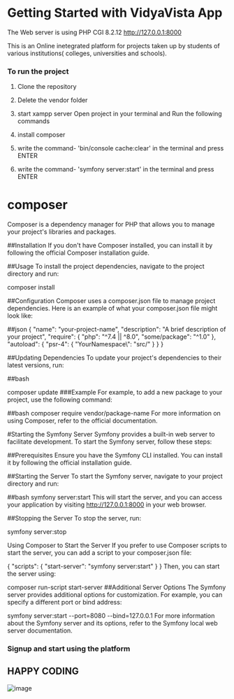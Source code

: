 # Getting Started with VidyaVista App

The Web server is using PHP CGI 8.2.12
http://127.0.0.1:8000

This is an Online inetegrated platform for projects taken up by students of various institutions( colleges, universities and schools).

### To run the project 
1) Clone the repository
2) Delete the vendor folder
3) start xampp server
   Open project in your terminal and Run the following commands
   
5) install composer
6) write the command- 'bin/console cache:clear' in the terminal and press ENTER
7) write the command- 'symfony server:start' in the terminal and press ENTER

# composer
Composer is a dependency manager for PHP that allows you to manage your project's libraries and packages.

##Installation
If you don't have Composer installed, you can install it by following the official Composer installation guide.

##Usage
To install the project dependencies, navigate to the project directory and run:

composer install

##Configuration
Composer uses a composer.json file to manage project dependencies. Here is an example of what your composer.json file might look like:

##json
{
    "name": "your-project-name",
    "description": "A brief description of your project",
    "require": {
        "php": "^7.4 || ^8.0",
        "some/package": "^1.0"
    },
    "autoload": {
        "psr-4": {
            "YourNamespace\\": "src/"
        }
    }
}

##Updating Dependencies
To update your project's dependencies to their latest versions, run:

##bash

composer update
###Example
For example, to add a new package to your project, use the following command:

##bash
composer require vendor/package-name
For more information on using Composer, refer to the official documentation.


#Starting the Symfony Server
Symfony provides a built-in web server to facilitate development. To start the Symfony server, follow these steps:

##Prerequisites
Ensure you have the Symfony CLI installed. You can install it by following the official installation guide.

##Starting the Server
To start the Symfony server, navigate to your project directory and run:

##bash
symfony server:start
This will start the server, and you can access your application by visiting http://127.0.0.1:8000 in your web browser.

##Stopping the Server
To stop the server, run:

symfony server:stop

Using Composer to Start the Server
If you prefer to use Composer scripts to start the server, you can add a script to your composer.json file:

{
    "scripts": {
        "start-server": "symfony server:start"
    }
}
Then, you can start the server using:


composer run-script start-server
##Additional Server Options
The Symfony server provides additional options for customization. For example, you can specify a different port or bind address:


symfony server:start --port=8080 --bind=127.0.0.1
For more information about the Symfony server and its options, refer to the Symfony local web server documentation.


### Signup and start using the platform
## HAPPY CODING


![image](https://github.com/rajkrsingh9/ChirpChat/assets/143270207/8c48f461-3446-427c-b4ae-b72e84d497dc)

